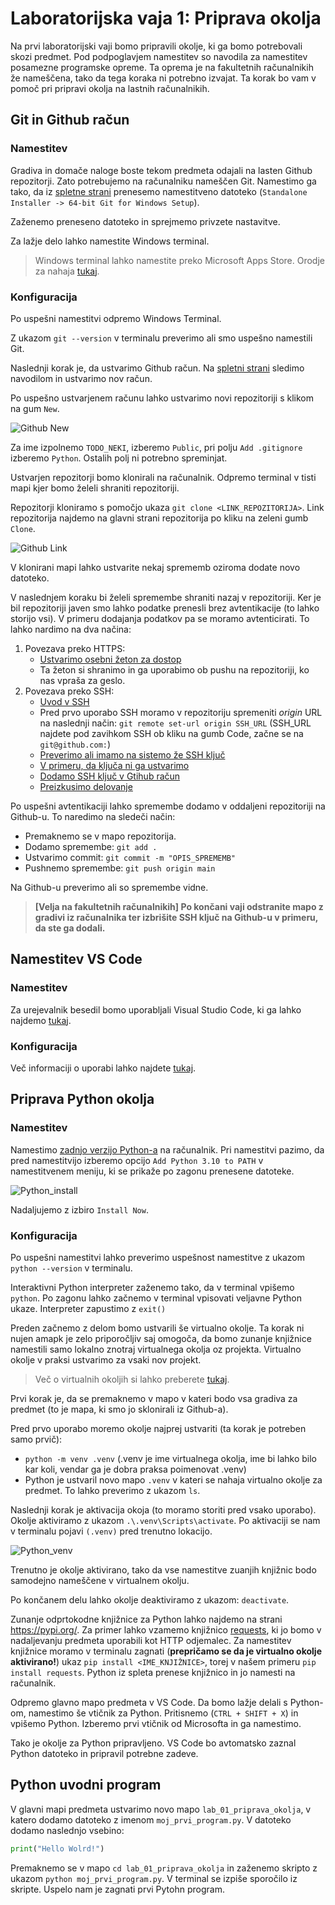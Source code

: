 # Laboratorijska vaja 1: Priprava okolja

Na prvi laboratorijski vaji bomo pripravili okolje, ki ga bomo potrebovali skozi predmet. Pod podpoglavjem namestitev so navodila za namestitev posamezne programske opreme. Ta oprema je na fakultetnih računalnikih že nameščena, tako da tega koraka ni potrebno izvajat. Ta korak bo vam v pomoč pri pripravi okolja na lastnih računalnikih.

## Git in Github račun

### Namestitev
Gradiva in domače naloge boste tekom predmeta odajali na lasten Github repozitorji. Zato potrebujemo na računalniku nameščen Git. Namestimo ga tako, da iz [spletne strani](https://git-scm.com/download/win) prenesemo namestitveno datoteko (`Standalone Installer -> 64-bit Git for Windows Setup`). 

Zaženemo preneseno datoteko in sprejmemo privzete nastavitve. 

Za lažje delo lahko namestite Windows terminal.

> Windows terminal lahko namestite preko Microsoft Apps Store. Orodje za nahaja [tukaj](https://apps.microsoft.com/store/detail/windows-terminal/9N0DX20HK701?hl=sl-si&gl=si).

### Konfiguracija

Po uspešni namestitvi odpremo Windows Terminal. 

Z ukazom `git --version` v terminalu preverimo ali smo uspešno namestili Git.

Naslednji korak je, da ustvarimo Github račun. Na [spletni strani](https://github.com/signup?ref_cta=Sign+up&ref_loc=header+logged+out&ref_page=%2F&source=header-home) sledimo navodilom in ustvarimo nov račun. 

Po uspešno ustvarjenem računu lahko ustvarimo novi repozitoriji s klikom na gum `New`.

![Github New](./images/github_new.png)

Za ime izpolnemo `TODO_NEKI`, izberemo `Public`, pri polju `Add .gitignore` izberemo `Python`. Ostalih polj ni potrebno spreminjat.

Ustvarjen repozitorji bomo klonirali na računalnik. Odpremo terminal v tisti mapi kjer bomo želeli shraniti repozitoriji.

Repozitorji kloniramo s pomočjo ukaza `git clone <LINK_REPOZITORIJA>`. Link repozitorija najdemo na glavni strani repozitorija po kliku na zeleni gumb `Clone`. 

![Github Link](./images/link.png)

V klonirani mapi lahko ustvarite nekaj sprememb oziroma dodate novo datoteko.

V naslednjem koraku bi želeli spremembe shraniti nazaj v repozitoriji. Ker je bil repozitoriji javen smo lahko podatke prenesli brez avtentikacije (to lahko storijo vsi). V primeru dodajanja podatkov pa se moramo avtenticirati. To lahko nardimo na dva načina:
1. Povezava preko HTTPS:
    - [Ustvarimo osebni žeton za dostop](https://docs.github.com/en/authentication/keeping-your-account-and-data-secure/creating-a-personal-access-token)
    - Ta žeton si shranimo in ga uporabimo ob pushu na repozitoriji, ko nas vpraša za geslo.
2. Povezava preko SSH:
    - [Uvod v SSH](https://docs.github.com/en/authentication/connecting-to-github-with-ssh/about-ssh)
    - Pred prvo uporabo SSH moramo v repozitoriju spremeniti *origin* URL na naslednji način: `git remote set-url origin SSH_URL` (SSH_URL najdete pod zavihkom SSH ob kliku na gumb Code, začne se na `git@github.com:`)
    - [Preverimo ali imamo na sistemo že SSH ključ](https://docs.github.com/en/authentication/connecting-to-github-with-ssh/checking-for-existing-ssh-keys)
    - [V primeru, da ključa ni ga ustvarimo](https://docs.github.com/en/authentication/connecting-to-github-with-ssh/generating-a-new-ssh-key-and-adding-it-to-the-ssh-agent)
    - [Dodamo SSH ključ v Gtihub račun](https://docs.github.com/en/authentication/connecting-to-github-with-ssh/adding-a-new-ssh-key-to-your-github-account)
    - [Preizkusimo delovanje](https://docs.github.com/en/authentication/connecting-to-github-with-ssh/testing-your-ssh-connection)

Po uspešni avtentikaciji lahko spremembe dodamo v oddaljeni repozitoriji na Github-u. To naredimo na sledeči način:
- Premaknemo se v mapo repozitorija.
- Dodamo spremembe: `git add .`
- Ustvarimo commit: `git commit -m "OPIS_SPREMEMB"`
- Pushnemo spremembe: `git push origin main`

Na Github-u preverimo ali so spremembe vidne.

> **[Velja na fakultetnih računalnikih] Po končani vaji odstranite mapo z gradivi iz računalnika ter izbrišite SSH ključ na Github-u v primeru, da ste ga dodali.**

## Namestitev VS Code

### Namestitev
Za urejevalnik besedil bomo uporabljali Visual Studio Code, ki ga lahko najdemo [tukaj](https://code.visualstudio.com/).

### Konfiguracija

Več informaciji o uporabi lahko najdete [tukaj](https://code.visualstudio.com/docs).

## Priprava Python okolja

### Namestitev

Namestimo [zadnjo verzijo Python-a](https://www.python.org/downloads/) na računalnik. Pri namestitvi pazimo, da pred namestitvijo izberemo opcijo `Add Python 3.10 to PATH` v namestitvenem meniju, ki se prikaže po zagonu prenesene datoteke.

![Python_install](./images/python_install.png)

Nadaljujemo z izbiro `Install Now`.

### Konfiguracija

Po uspešni namestitvi lahko preverimo uspešnost namestitve z ukazom `python --version` v terminalu.

Interaktivni Python interpreter zaženemo tako, da v terminal vpišemo `python`. Po zagonu lahko začnemo v terminal vpisovati veljavne Python ukaze. Interpreter zapustimo z `exit()`

Preden začnemo z delom bomo ustvarili še virtualno okolje. Ta korak ni nujen amapk je zelo priporočljiv saj omogoča, da bomo zunanje knjižnice namestili samo lokalno znotraj virtualnega okolja oz projekta. Virtualno okolje v praksi ustvarimo za vsaki nov projekt.

> Več o virtualnih okoljih si lahko preberete [tukaj](https://realpython.com/python-virtual-environments-a-primer/).

Prvi korak je, da se premaknemo v mapo v kateri bodo vsa gradiva za predmet (to je mapa, ki smo jo sklonirali iz Github-a).

Pred prvo uporabo moremo okolje najprej ustvariti (ta korak je potreben samo prvič):
- `python -m venv .venv` (.venv je ime virtualnega okolja, ime bi lahko bilo kar koli, vendar ga je dobra praksa poimenovat .venv)
- Python je ustvaril novo mapo `.venv` v kateri se nahaja virtualno okolje za predmet. To lahko preverimo z ukazom `ls`.

Naslednji korak je aktivacija okoja (to moramo storiti pred vsako uporabo). Okolje aktiviramo z ukazom `.\.venv\Scripts\activate`. Po aktivaciji se nam v terminalu pojavi `(.venv)` pred trenutno lokacijo.

![Python_venv](./images/pytohn_venv.png)

Trenutno je okolje aktivirano, tako da vse namestitve zuanjih knjižnic bodo samodejno nameščene v virtualnem okolju. 

Po končanem delu lahko okolje deaktiviramo z ukazom: `deactivate`.

Zunanje odprtokodne knjižnice za Python lahko najdemo na strani https://pypi.org/. Za primer lahko vzamemo knjižnico [requests](https://pypi.org/project/requests/), ki jo bomo v nadaljevanju predmeta uporabili kot HTTP odjemalec. Za namestitev knjižnice moramo v terminalu zagnati (**prepričamo se da je virtualno okolje aktivirano!**) ukaz `pip install <IME_KNJIŽNICE>`, torej v našem primeru `pip install requests`. Python iz spleta prenese knjižnico in jo namesti na računalnik.

Odpremo glavno mapo predmeta v VS Code. Da bomo lažje delali s Python-om, namestimo še vtičnik za Python. Pritisnemo (`CTRL + SHIFT + X`) in vpišemo Python. Izberemo prvi vtičnik od Microsofta in ga namestimo.

Tako je okolje za Python pripravljeno. VS Code bo avtomatsko zaznal Python datoteko in pripravil potrebne zadeve.

## Python uvodni program
V glavni mapi predmeta ustvarimo novo mapo `lab_01_priprava_okolja`, v katero dodamo datoteko z imenom `moj_prvi_program.py`. V datoteko dodamo naslednjo vsebino:
```python
print("Hello Wolrd!")
```

Premaknemo se v mapo `cd lab_01_priprava_okolja` in zaženemo skripto z ukazom `python moj_prvi_program.py`. V terminal se izpiše sporočilo iz skripte. Uspelo nam je zagnati prvi Pytohn program.
